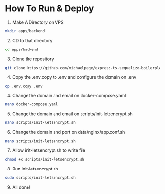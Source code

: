 # How To Run & Deploy

1. Make A Directory on VPS
```sh
mkdir apps/backend
```

2. CD to that directory
```sh
cd apps/backend
```

3. Clone the repository
```sh
git clone https://github.com/michaelpege/express-ts-sequelize-boilerplate .
```

4. Copy the .env.copy to .env and configure the domain on .env
```sh
cp .env.copy .env
```

4. Change the domain and email on docker-compose.yaml
```sh
nano docker-compose.yaml
```

5. Change the domain and email on scripts/init-letsencrypt.sh
```sh
nano scripts/init-letsencrypt.sh
```

6. Change the domain and port on data/nginx/app.conf.sh
```sh
nano scripts/init-letsencrypt.sh
```

7. Allow init-letsencrypt.sh to write file
```sh
chmod +x scripts/init-letsencrypt.sh
```

8. Run init-letsencrypt.sh
```sh
sudo scripts/init-letsencrypt.sh
```

9. All done!